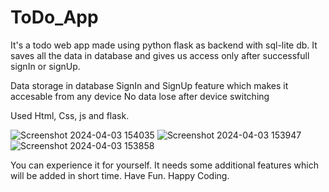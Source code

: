 # ToDo_App
It's a todo web app made using python flask as backend with sql-lite db. It saves all the data in database and gives us access only after successfull signIn or signUp.

Data storage in database
SignIn and SignUp feature which makes it accesable from any device
No data lose after device switching

Used Html, Css, js and flask.

![Screenshot 2024-04-03 154035](https://github.com/Lusan-sapkota/ToDo_App/assets/91797475/e21c77b7-1d9a-4c6d-a7ba-ce30c1f558ce)
![Screenshot 2024-04-03 153947](https://github.com/Lusan-sapkota/ToDo_App/assets/91797475/1decf613-60e7-450f-a751-7ffa82e4affc)
![Screenshot 2024-04-03 153858](https://github.com/Lusan-sapkota/ToDo_App/assets/91797475/8cf9db9d-0dee-49a2-8561-608ac74a84c2)

You can experience it for yourself. It needs some additional features which will be added in short time.
Have Fun.
Happy Coding.
